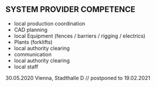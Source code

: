 ## SYSTEM PROVIDER COMPETENCE

+ local production coordination
+ CAD planning
+ local Equipment (fences / barriers / rigging / electrics)
+ Plants (forklifts)
+ local authority clearing
+ communication
+ local authority clearing
+ local staff

30.05.2020 Vienna, Stadthalle D // postponed to 19.02.2021